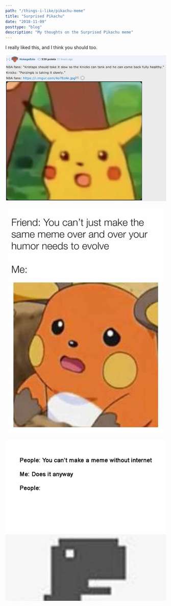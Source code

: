 ```yaml
---
path: "/things-i-like/pikachu-meme"
title: "Surprised Pikachu"
date: "2018-11-09"
posttype: "blog"
description: "My thoughts on the Surprised Pikachu meme"
---
```


I really liked this, and I think you should too.

![Surprised Pikachu meme](./meme.png "Surprised Pikachu meme")

![Surprised Raichu meme](./raichu.jpg "Surprised Raichu meme")

![Surprised dino meme](./dino.jpg "Surprised dino meme")
